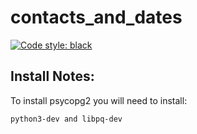 # contacts_and_dates

[![Code style: black](https://img.shields.io/badge/code%20style-black-000000.svg)](https://github.com/psf/black)


## Install Notes:

To install psycopg2 you will need to install:
```
python3-dev and libpq-dev
```
